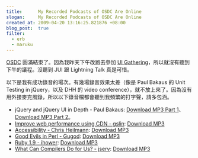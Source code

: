```yaml
--- 
title:      My Recorded Podcasts of OSDC Are Online
slogan:     My Recorded Podcasts of OSDC Are Online
created_at: 2009-04-20 13:16:25.821876 +08:00
blog_post:  true
filter:
  - erb
  - maruku
--- 
```


[OSDC](http://osdc.tw/) 圓滿結束了。因為我昨天下午改跑去參加 [UI Gathering](http://registrano.com/events/uigathering041909)，所以就沒有聽到下午的議程。沒聽到 JUI 跟 Lightning Talk 真是可惜。

以下是我有成功錄音的場次。有幾場錄音效果太差（像是 Paul Bakaus 的 Unit Testing in jQuery，以及 DHH 的 video conference），就不放上來了。因為沒有用外接麥克風錄，所以以下錄音檔都會聽到我頻繁的打字聲，請多包涵。

* jQuery and jQuery UI in Depth - Paul Bakaus: [Download MP3 Part 1](http://dl.getdropbox.com/u/132028/jQuery%20and%20jQuery%20UI%20in%20Depth%20-%20Paul%20Bakaus%20Part%201.mp3)、[Download MP3 Part 2](http://dl.getdropbox.com/u/132028/jQuery%20and%20jQuery%20UI%20in%20Depth%20-%20Paul%20Bakaus%20Part%202.mp3)。
* [Improve web performance using CDN - gslin](http://blog.gslin.org/archives/2009/04/18/1987/): [Download MP3](http://dl.getdropbox.com/u/132028/CDN%20-%20gslin.mp3)
* [Accessibility - Chris Heilmann](http://www.wait-till-i.com/2009/04/18/open-and-accessible-my-talk-at-the-osdc-in-taipei-taiwan/): [Download MP3](http://dl.getdropbox.com/u/132028/Christian%20Heilmann%20%28OSDC%29.mp3)
* [Good Evils in Perl - Gugod](http://www.slideshare.net/gugod/good-evils-in-perl): [Download MP3](http://dl.getdropbox.com/u/132028/Good%20Evils%20in%20Perl%20-%20Gugod.mp3)
* [Ruby 1.9 - ihower](http://ihower.idv.tw/blog/archives/2722): [Download MP3](http://dl.getdropbox.com/u/132028/Ruby%201_9%20-%20ihower.mp3)
* [What Can Compilers Do for Us? - jserv](http://www.slideshare.net/jserv/what-can-compilers-do-for-us): [Download MP3](http://dl.getdropbox.com/u/132028/What%20Compilers%20do%20for%20us%20-%20Jserv.mp3)
